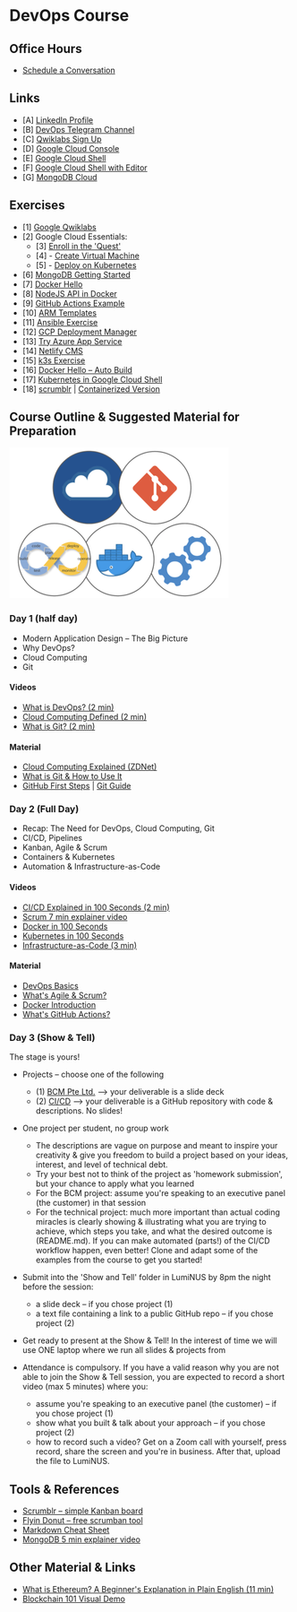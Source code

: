 # DevOps Course

## Office Hours

* [Schedule a Conversation](https://calendly.com/uli-nus/devops-office-hours)

## Links

* [A] [LinkedIn Profile](https://www.linkedin.com/in/uhitzel/)
* [B] [DevOps Telegram Channel](https://t.me/devopsupdates)
* [C] [Qwiklabs Sign Up](https://bit.ly/free-qwiklabs2020)
* [D] [Google Cloud Console](https://console.cloud.google.com/)
* [E] [Google Cloud Shell](https://console.cloud.google.com/home/dashboard?cloudshell=true)
* [F] [Google Cloud Shell with Editor](https://ssh.cloud.google.com/cloudshell/editor?hl=en_GB&fromcloudshell=true)
* [G] [MongoDB Cloud](https://www.mongodb.com/cloud/atlas/lp/try2)


## Exercises

* [1] [Google Qwiklabs](https://www.qwiklabs.com/)
* [2] Google Cloud Essentials:
    * [3] [Enroll in the 'Quest'](https://google.qwiklabs.com/quests/23)
    * [4] - [Create Virtual Machine](https://google.qwiklabs.com/focuses/3563?parent=catalog)
    * [5] - [Deploy on Kubernetes](https://google.qwiklabs.com/focuses/878?parent=catalog)
* [6] [MongoDB Getting Started](https://github.com/u1i/mongodb-getting-started)
* [7] [Docker Hello](https://github.com/u1i/docker-hello)
* [8] [NodeJS API in Docker](https://github.com/u1i/nodejs-api)
* [9] [GitHub Actions Example](https://github.com/u1i/ghactions-test)
* [10] [ARM Templates](https://github.com/u1i/azure-arm
)
* [11] [Ansible Exercise](https://github.com/u1i/ansible-exercise)
* [12] [GCP Deployment Manager](https://google.qwiklabs.com/focuses/863?parent=catalog)
* [13] [Try Azure App Service](https://azure.microsoft.com/en-us/try/app-service/)
* [14] [Netlify CMS](https://github.com/u1i/gatsby-starter-netlify-cms)
* [15] [k3s Exercise](https://github.com/u1i/k3s-quickstart)
* [16] [Docker Hello – Auto Build](https://github.com/u1i/docker-hello-autobuild)
* [17] [Kubernetes in Google Cloud Shell](https://shell.cloud.google.com/?walkthrough_tutorial_url=https%3A%2F%2Fwalkthroughs.googleusercontent.com%2Fcontent%2Fgke_cloud_code_create_app%2Fgke_cloud_code_create_app.md&show=ide&environment_deployment=ide)
* [18] [scrumblr](https://github.com/aliasaria/scrumblr) | [Containerized Version](https://github.com/u1i/scrumblr-docker)

## Course Outline & Suggested Material for Preparation

![](resources/overview02.png)

### Day 1 (half day)

* Modern Application Design – The Big Picture
* Why DevOps?
* Cloud Computing
* Git

#### Videos

* [What is DevOps? (2 min)](https://www.youtube.com/watch?v=aFWi8ToAjpU)
* [Cloud Computing Defined (2 min)](https://www.youtube.com/watch?v=ZnGzxV_dQeg)
* [What is Git? (2 min)](https://www.youtube.com/watch?v=2ReR1YJrNOM)

#### Material

* [Cloud Computing Explained (ZDNet)](https://www.zdnet.com/article/what-is-cloud-computing-everything-you-need-to-know-about-the-cloud/)
* [What is Git & How to Use It](https://www.freecodecamp.org/news/what-is-git-and-how-to-use-it-c341b049ae61/)
* [GitHub First Steps](https://guides.github.com/activities/hello-world/) | [Git Guide](https://rogerdudler.github.io/git-guide/)

### Day 2 (Full Day)

* Recap: The Need for DevOps, Cloud Computing, Git
* CI/CD, Pipelines
* Kanban, Agile & Scrum
* Containers & Kubernetes
* Automation & Infrastructure-as-Code

#### Videos

* [CI/CD Explained in 100 Seconds (2 min)](https://www.youtube.com/watch?v=scEDHsr3APg)
* [Scrum 7 min explainer video](https://www.youtube.com/watch?v=9TycLR0TqFA)
* [Docker in 100 Seconds](https://www.youtube.com/watch?v=Gjnup-PuquQ)
* [Kubernetes in 100 Seconds](https://www.youtube.com/watch?v=PziYflu8cB8)
* [Infrastructure-as-Code (3 min)](https://www.youtube.com/watch?v=RO7VcUAsf-I)

#### Material

* [DevOps Basics](https://www.ddls.com.au/wp-content/uploads/2018/05/devops-the-basics-v1-r1.0.pdf)
* [What's Agile & Scrum?](https://www.cprime.com/resources/what-is-agile-what-is-scrum/)
* [Docker Introduction](https://medium.com/zero-equals-false/docker-introduction-what-you-need-to-know-to-start-creating-containers-8ffaf064930a)
* [What's GitHub Actions?](https://itnext.io/getting-started-with-github-actions-fe94167dbc6d)

### Day 3 (Show & Tell)

The stage is yours!

* Projects – choose one of the following
    * (1) [BCM Pte Ltd.](./projects/bcm.md) --> your deliverable is a slide deck
    * (2) [CI/CD](./projects/tech.md ) --> your deliverable is a GitHub repository with code & descriptions. No slides!

* One project per student, no group work

	* The descriptions are vague on purpose and meant to inspire your creativity & give you freedom to build a project based on your ideas, interest, and level of technical debt.
	* Try your best not to think of the project as 'homework submission', but your chance to apply what you learned
	* For the BCM project: assume you're speaking to an executive panel (the customer) in that session
	* For the technical project: much more important than actual coding miracles is clearly showing & illustrating what you are trying to achieve, which steps you take, and what the desired outcome is (README.md). If you can make automated (parts!) of the CI/CD workflow happen, even better! Clone and adapt some of the examples from the course to get you started!

* Submit into the 'Show and Tell' folder in LumiNUS by 8pm the night before the session:
	* a slide deck – if you chose project (1)
	* a text file containing a link to a public GitHub repo – if you chose project (2)
* Get ready to present at the Show & Tell! In the interest of time we will use ONE laptop where we run all slides & projects from
* Attendance is compulsory. If you have a valid reason why you are not able to join the Show & Tell session, you are expected to record a short video (max 5 minutes) where you:
	* assume you're speaking to an executive panel (the customer) – if you chose project (1)
	* show what you built & talk about your approach – if you chose project (2)
	* how to record such a video? Get on a Zoom call with yourself, press record, share the screen and you're in business. After that, upload the file to LumiNUS.

## Tools & References

* [Scrumblr – simple Kanban board](http://scrumblr.ca/)
* [Flyin Donut – free scrumban tool](https://www.flyingdonut.io/)
* [Markdown Cheat Sheet](https://github.com/adam-p/markdown-here/wiki/Markdown-Cheatsheet)
* [MongoDB 5 min explainer video](https://www.youtube.com/watch?v=EE8ZTQxa0AM)

## Other Material & Links

* [What is Ethereum? A Beginner's Explanation in Plain English
 (11 min)](https://www.youtube.com/watch?v=jxLkbJozKbY)
* [Blockchain 101 Visual Demo](https://www.youtube.com/watch?v=_160oMzblY8)
